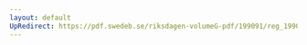 ```yaml
---
layout: default
UpRedirect: https://pdf.swedeb.se/riksdagen-volumeG-pdf/199091/reg_199091/reg_199091_0136.pdf
---
```


